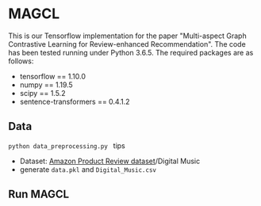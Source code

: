 # MAGCL
This is our Tensorflow implementation for the paper "Multi-aspect Graph Contrastive Learning for Review-enhanced Recommendation".
The code has been tested running under Python 3.6.5. The required packages are as follows:
* tensorflow == 1.10.0
* numpy == 1.19.5
* scipy == 1.5.2
* sentence-transformers == 0.4.1.2

Data
-----------------
`python data_preprocessing.py ` 
    tips 
  * Dataset: [Amazon Product Review dataset](http://jmcauley.ucsd.edu/data/amazon/links.html)/Digital Music
  * generate `data.pkl` and `Digital_Music.csv`



Run MAGCL
-----------------
